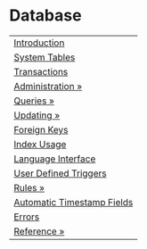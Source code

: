 # Database

|     |
| --- |
| [Introduction](<Database/Introduction.md>) |
| [System Tables](<Database/System Tables.md>) |
| [Transactions](<Database/Transactions.md>) |
| [Administration &raquo;](<Database/Administration.md>) |
| [Queries &raquo;](<Database/Queries.md>) |
| [Updating &raquo;](<Database/Updating.md>) |
| [Foreign Keys](<Database/Foreign Keys.md>) |
| [Index Usage](<Database/Index Usage.md>) |
| [Language Interface](<Database/Language Interface.md>) |
| [User Defined Triggers](<Database/User Defined Triggers.md>) |
| [Rules &raquo;](<Database/Rules.md>) |
| [Automatic Timestamp Fields](<Database/Automatic Timestamp Fields.md>) |
| [Errors](<Database/Errors.md>) |
| [Reference &raquo;](<Database/Reference.md>) |

